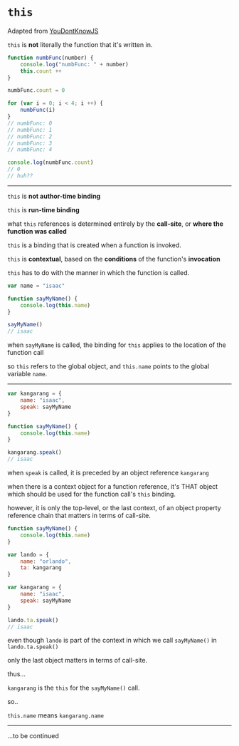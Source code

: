 # `this`

Adapted from [YouDontKnowJS](https://github.com/getify/You-Dont-Know-JS/blob/master/this%20%26%20object%20prototypes/ch2.md)

`this` is **not** literally the function that it's written in.

```js
function numbFunc(number) {
	console.log("numbFunc: " + number)
	this.count ++
}

numbFunc.count = 0

for (var i = 0; i < 4; i ++) {
	numbFunc(i)
}
// numbFunc: 0
// numbFunc: 1
// numbFunc: 2
// numbFunc: 3
// numbFunc: 4

console.log(numbFunc.count)
// 0
// huh??
```
<hr>

`this` is **not author-time binding**

`this` is **run-time binding**

what `this` references is determined entirely by the **call-site**, or **where the function was called**

`this` is a binding that is created when a function is invoked.

`this` is **contextual**, based on the **conditions** of the function's **invocation**

`this` has to do with the manner in which the function is called.

```js
var name = "isaac"

function sayMyName() {
	console.log(this.name)
}

sayMyName()
// isaac
```

when `sayMyName` is called, the binding for `this` applies to the location of the function call

<!--note: this will not work in `strict mode`.-->

so `this` refers to the global object, and `this.name` points to the global variable `name`.

<hr>

```js
var kangarang = {
	name: "isaac",
	speak: sayMyName
}

function sayMyName() {
	console.log(this.name)
}

kangarang.speak()
// isaac
```

when `speak` is called, it is preceded by an object reference `kangarang`

when there is a context object for a function reference, it's THAT object which should be used for the function call's `this` binding.

however, it is only the top-level, or the last context, of an object property reference chain that matters in terms of call-site.

```js
function sayMyName() {
	console.log(this.name)
}

var lando = {
	name: "orlando",
	ta: kangarang
}

var kangarang = {
	name: "isaac",
	speak: sayMyName
}

lando.ta.speak()
// isaac
```

even though `lando` is part of the context in which we call `sayMyName()` in `lando.ta.speak()`

only the last object matters in terms of call-site.

thus...

`kangarang` is the `this` for the `sayMyName()` call.

so..

`this.name` means `kangarang.name`

<hr>

...to be continued
